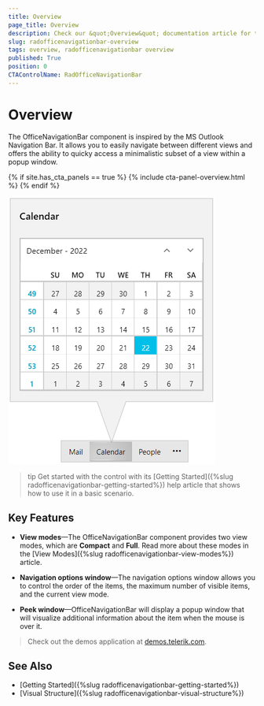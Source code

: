 ```yaml
---
title: Overview
page_title: Overview
description: Check our &quot;Overview&quot; documentation article for the RadOfficeNavigationBar control.
slug: radofficenavigationbar-overview
tags: overview, radofficenavigationbar overview
published: True
position: 0
CTAControlName: RadOfficeNavigationBar
---
```


# Overview

The OfficeNavigationBar component is inspired by the MS Outlook Navigation Bar. It allows you to easily navigate between different views and offers the ability to quicky access a minimalistic subset of a view within a popup window.

{% if site.has_cta_panels == true %}
{% include cta-panel-overview.html %}
{% endif %}

![](images/radofficenavigationbar-overview-0.png)

>tip Get started with the control with its [Getting Started]({%slug radofficenavigationbar-getting-started%}) help article that shows how to use it in a basic scenario.

## Key Features

* __View modes__&mdash;The OfficeNavigationBar component provides two view modes, which are __Compact__ and __Full__. Read more about these modes in the [View Modes]({%slug radofficenavigationbar-view-modes%}) article.

* __Navigation options window__&mdash;The navigation options window allows you to control the order of the items, the maximum number of visible items, and the current view mode. 

* __Peek window__&mdash;OfficeNavigationBar will display a popup window that will visualize additional information about the item when the mouse is over it.

> Check out the demos application at [demos.telerik.com](https://demos.telerik.com/wpf/).

## See Also
* [Getting Started]({%slug radofficenavigationbar-getting-started%})
* [Visual Structure]({%slug radofficenavigationbar-visual-structure%})